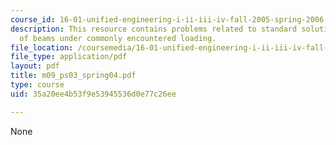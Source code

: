```yaml
---
course_id: 16-01-unified-engineering-i-ii-iii-iv-fall-2005-spring-2006
description: This resource contains problems related to standard solutions for deflections
  of beams under commonly encountered loading.
file_location: /coursemedia/16-01-unified-engineering-i-ii-iii-iv-fall-2005-spring-2006/35a20ee4b53f9e53945536d0e77c26ee_m09_ps03_spring04.pdf
file_type: application/pdf
layout: pdf
title: m09_ps03_spring04.pdf
type: course
uid: 35a20ee4b53f9e53945536d0e77c26ee

---
```

None